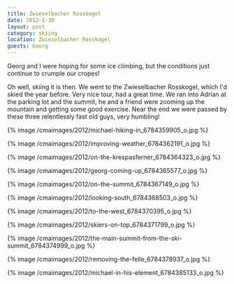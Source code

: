 ```yaml
---
title: Zwieselbacher Rosskogel
date: 2012-1-30
layout: post
category: skiing
location: Zwieselbacher Rosskogel
guests: Georg
---
```


Georg and I were hoping for some ice climbing, but the conditions just
continue to crumple our cropes!
  
  
Oh well, skiing it is then. We went to the Zwieselbacher Rosskogel, which
I'd skied the year before. Very nice tour, had a great time. We ran into
Adrian at the parking lot and the summit, he and a friend were zooming
up the mountain and getting some good exercise. Near the end we were passed
by these three relentlessly fast old guys, very humbling!
  
  
{% image /cmaimages/2012/michael-hiking-in_6784359905_o.jpg %}
  
{% image /cmaimages/2012/improving-weather_6784362191_o.jpg %}
  
{% image /cmaimages/2012/on-the-krespasferner_6784364323_o.jpg %}
  
{% image /cmaimages/2012/georg-coming-up_6784365577_o.jpg %}
  
{% image /cmaimages/2012/on-the-summit_6784367149_o.jpg %}
  
{% image /cmaimages/2012/looking-south_6784368503_o.jpg %}
  
{% image /cmaimages/2012/to-the-west_6784370395_o.jpg %}
  
{% image /cmaimages/2012/skiers-on-top_6784371799_o.jpg %}
  
{% image /cmaimages/2012/the-main-summit-from-the-ski-summit_6784374999_o.jpg %}
  
{% image /cmaimages/2012/removing-the-felle_6784378937_o.jpg %}
  
{% image /cmaimages/2012/michael-in-his-element_6784385133_o.jpg %}

